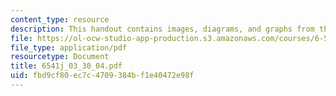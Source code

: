 ```yaml
---
content_type: resource
description: This handout contains images, diagrams, and graphs from the course textbook.
file: https://ol-ocw-studio-app-production.s3.amazonaws.com/courses/6-541j-speech-communication-spring-2004/fbd9cf80ec7c4709384bf1e40472e98f_6541j_03_30_04.pdf
file_type: application/pdf
resourcetype: Document
title: 6541j_03_30_04.pdf
uid: fbd9cf80-ec7c-4709-384b-f1e40472e98f
---
```

